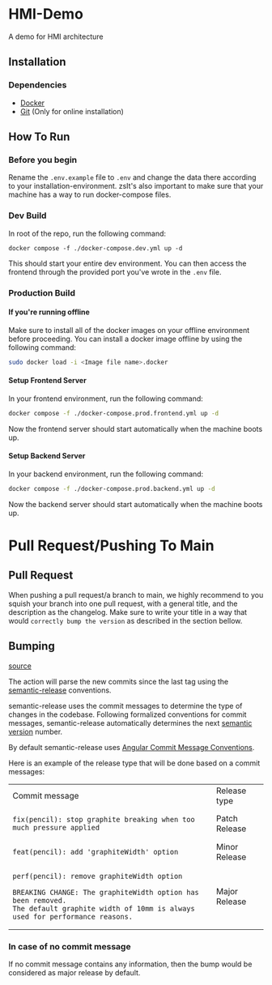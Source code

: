# HMI-Demo

A demo for HMI architecture

## Installation

### Dependencies

- [Docker](https://www.docker.com/)
- [Git](https://git-scm.com/) (Only for online installation)

## How To Run

### Before you begin

Rename the `.env.example` file to `.env` and change the data there according to your installation-environment.
zsIt's also important to make sure that your machine has a way to run docker-compose files.

### Dev Build

In root of the repo, run the following command:

```shell
docker compose -f ./docker-compose.dev.yml up -d
```

This should start your entire dev environment. You can then access the frontend through the provided port you've wrote in the `.env` file.

### Production Build

#### If you're running offline

Make sure to install all of the docker images on your offline environment before proceeding.
You can install a docker image offline by using the following command:

```bash
sudo docker load -i <Image file name>.docker
```

#### Setup Frontend Server

In your frontend environment, run the following command:

```bash
docker compose -f ./docker-compose.prod.frontend.yml up -d
```

Now the frontend server should start automatically when the machine boots up.

#### Setup Backend Server

In your backend environment, run the following command:

```bash
docker compose -f ./docker-compose.prod.backend.yml up -d
```

Now the backend server should start automatically when the machine boots up.

# Pull Request/Pushing To Main

## Pull Request

When pushing a pull request/a branch to main, we highly recommend to you squish your branch into one pull request, with a general title, and the description as the changelog. Make sure to write your title in a way that would `correctly bump the version` as described in the section bellow.

## Bumping

[source](https://github.com/mathieudutour/github-tag-action?tab=readme-ov-file#bumping)

The action will parse the new commits since the last tag using the [semantic-release](https://github.com/semantic-release/semantic-release) conventions.

semantic-release uses the commit messages to determine the type of changes in the codebase. Following formalized conventions for commit messages, semantic-release automatically determines the next [semantic version](https://semver.org) number.

By default semantic-release uses [Angular Commit Message Conventions](https://github.com/angular/angular.js/blob/master/DEVELOPERS.md#-git-commit-guidelines).

Here is an example of the release type that will be done based on a commit messages:

<table>
<tr>
<td> Commit message </td> <td> Release type </td>
</tr>
<tr>
<td>

```
fix(pencil): stop graphite breaking when too much pressure applied
```

</td>
<td>Patch Release</td>
</tr>
<tr>
<td>

```
feat(pencil): add 'graphiteWidth' option
```

</td>
<td>Minor Release</td>
</tr>
<tr>
<td>

```
perf(pencil): remove graphiteWidth option

BREAKING CHANGE: The graphiteWidth option has been removed.
The default graphite width of 10mm is always used for performance reasons.
```

</td>
<td>Major Release</td>
</tr>
</table>

### In case of no commit message

If no commit message contains any information, then the bump would be considered as major release by default.
